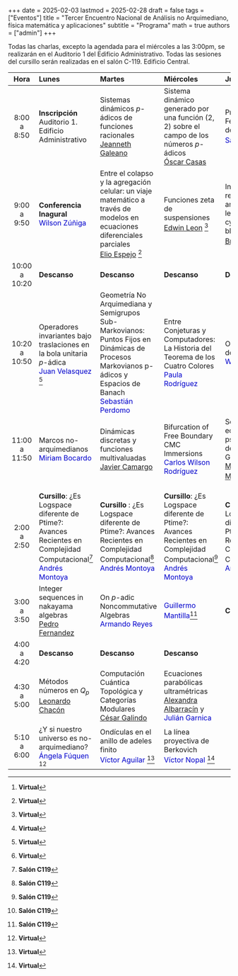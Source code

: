 +++
date      = 2025-02-03
lastmod   = 2025-02-28
draft     = false
tags      = ["Eventos"]
title     = "Tercer Encuentro Nacional de Análisis no Arquimediano, física matemática y aplicaciones"
subtitle  = "Programa"
math      = true
authors   = ["admin"]
+++

Todas las charlas, excepto la agendada para el miércoles a las 3:00pm, se realizarán en el Auditorio 1 del Edificio Administrativo. Todas las sesiones del cursillo serán realizadas en el salón C-119. Edificio Central.

Hora        |Lunes       | Martes      | Miércoles   | Jueves
:----------:|:------------|:------------|:------------|:------------
8:00<br>a<br> 8:50  | **Inscripción** <br> Auditorio 1. Edificio Administrativo| Sistemas dinámicos $p$-ádicos de funciones racionales <br> [Jeanneth Galeano](http://www.hermes.unal.edu.co/pages/Docentes/Docente.jsf?u=jgaleanop) | Sistema dinámico generado por una función $(2,2)$ sobre el campo de los números $p$-ádicos<br> [Óscar Casas](https://matematicas.netlify.app/authors/casas-o/)| Procesos de Feller en el anillo de adéles finitos <br> <font color="#0000cc">Samuel Estala</font>[^1]
9:00<br>a<br>9:50  | **Conferencia Inagural** <br> <font color="#0000cc">Wilson Zúñiga</font>| Entre el colapso y la agregación celular: un viaje matemático a través de modelos en ecuaciones diferenciales parciales <br>[Elio Espejo](https://research.nottingham.edu.cn/en/persons/elio-eduardo-espejo-arenas) [^1]| Funciones zeta de suspensiones <br> [Edwin Leon](https://riemann.unizar.es/~eleon/) [^1] | Integrating remote sensing and deep learning for cyanobacterial bloom monitoring <br> [Brian Zambrano](https://sites.google.com/ualberta.ca/ilmee/people/brian-zambrano) [^1]
10:00<br>a<br>10:20 | **Descanso**   |**Descanso**   |**Descanso**   | **Descanso**
10:20<br>a<br>10:50  | Operadores invariantes bajo traslaciones en la bola unitaria $p$-ádica <br> <font color="#0000cc">Juan Velasquez</font> [^1] | Geometría No Arquimediana y Semigrupos Sub-Markovianos: Puntos Fijos en Dinámicas de Procesos Markovianos p-ádicos y Espacios de Banach <br> <font color="#0000cc">Sebastián Perdomo</font>  | Entre Conjeturas y Computadores: La Historia del Teorema de los Cuatro Colores <br> <font color="#0000cc">Paula Rodríguez</font> | Oportunidades de posgrado  <br> <font color="#0000cc">Wilson Zúñiga</font>
11:00<br>a<br>11:50  |  Marcos no-arquimedianos<br> <font color="#0000cc">Miriam Bocardo</font>| Dinámicas discretas y funciones multivaluadas<br> [Javier Camargo](https://profesores.uis.edu.co/javier-enrique-camargo-garcia-es/) | Bifurcation of Free Boundary CMC Immersions<br><font color="#0000cc">Carlos Wilson Rodríguez</font> | Solución de la ecuación pseudodiferencial de tipo Klein-Gordon $p$-ádica <br> [Ma. Luisa Mendoza](https://research.tec.mx/vivo-tec/display/PID_318191) [^1] 
||||
||||
||||
2:00 <br>a<br>2:50  | **Cursillo**: ¿Es Logspace diferente de Ptime?: Avances Recientes en Complejidad Computacional[^2] <br> <font color="#0000cc">Andrés Montoya</font>| **Cursillo** : ¿Es Logspace diferente de Ptime?: Avances Recientes en Complejidad Computacional[^2] <br> <font color="#0000cc">Andrés Montoya</font>| **Cursillo**: ¿Es Logspace diferente de Ptime?: Avances Recientes en Complejidad Computacional[^2] <br> <font color="#0000cc">Andrés Montoya</font>  | **Cursillo**: ¿Es Logspace diferente de Ptime?: Avances Recientes en Complejidad Computacional[^2] <br> <font color="#0000cc">Andrés Montoya</font>
3:00 <br>a<br> 3:50 | Integer sequences in nakayama algebras<br> [Pedro Fernandez](https://sites.google.com/view/pedrofernandofernandezespinosa/home) | On $p$-adic Noncommutative Algebras<br> <font color="#0000cc">Armando Reyes</font> |  <font color="#0000cc">Guillermo Mantilla</font>[^2] | **Cierre**
4:00 <br>a<br>4:20 | **Descanso**   |**Descanso**   |**Descanso** |
4:30<br>a<br>5:00 | Métodos números en $Q_p$ <br> [Leonardo Chacón](https://perfilesycapacidades.javeriana.edu.co/en/persons/leonardo.chacon)| Computación Cuántica Topológica y Categorías Modulares<br> [César Galindo](https://matematicas.uniandes.edu.co/es/profesores/cesar-neyit-galindo-martinez) | Ecuaciones parabólicas ultramétricas [Alexandra Albarracín](https://profesores.uis.edu.co/adriana-alexandra-albarracin-mantilla-es/) y <font color="#0000cc">Julián Garnica</font> | 
5:10<br>a<br>6:00 | ¿Y si nuestro universo es no-arquimediano? <br> <font color="#0000cc">Ángela Fúquen</font> [^1] |Ondículas en el anillo de adeles finito <br> <font color="#0000cc">Víctor Aguilar</font> [^1]| La línea proyectiva de Berkovich <br> <font color="#0000cc">Víctor Nopal</font> [^1] | 

[^1]: **Virtual**
[^2]: **Salón C119**







